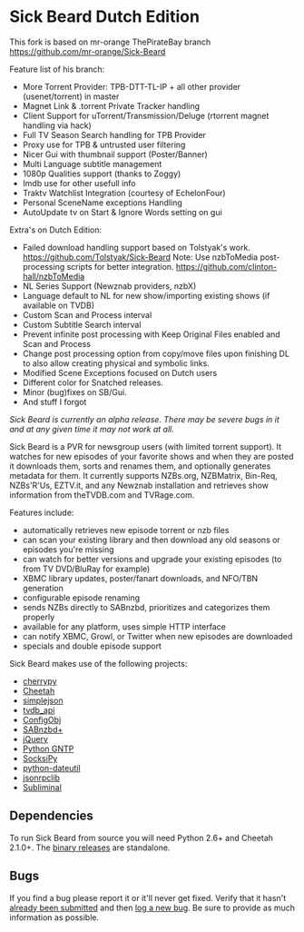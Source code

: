 Sick Beard Dutch Edition
=====

This fork is based on mr-orange ThePirateBay branch
https://github.com/mr-orange/Sick-Beard

Feature list of his branch:
- More Torrent Provider: TPB-DTT-TL-IP + all other provider (usenet/torrent) in master
- Magnet Link & .torrent Private Tracker handling 
- Client Support for uTorrent/Transmission/Deluge (rtorrent magnet handling via hack)
- Full TV Season Search handling for TPB Provider
- Proxy use for TPB & untrusted user filtering
- Nicer Gui with thumbnail support (Poster/Banner)
- Multi Language subtitle management
- 1080p Qualities support (thanks to Zoggy)
- Imdb use for other usefull info
- Traktv Watchlist Integration (courtesy of EchelonFour)
- Personal SceneName exceptions Handling 
- AutoUpdate tv on Start & Ignore Words setting on gui

Extra's on Dutch Edition:
- Failed download handling support based on Tolstyak's work. https://github.com/Tolstyak/Sick-Beard
Note: Use nzbToMedia post-processing scripts for better integration. https://github.com/clinton-hall/nzbToMedia
- NL Series Support (Newznab providers, nzbX)
- Language default to NL for new show/importing existing shows (if available on TVDB)
- Custom Scan and Process interval
- Custom Subtitle Search interval
- Prevent infinite post processing with Keep Original Files enabled and Scan and Process
- Change post processing option from copy/move files upon finishing DL to also allow creating physical and symbolic links.
- Modified Scene Exceptions focused on Dutch users
- Different color for Snatched releases.
- Minor (bug)fixes on SB/Gui.
- And stuff I forgot

*Sick Beard is currently an alpha release. There may be severe bugs in it and at any given time it may not work at all.*

Sick Beard is a PVR for newsgroup users (with limited torrent support). It watches for new episodes of your favorite shows and when they are posted it downloads them, sorts and renames them, and optionally generates metadata for them. It currently supports NZBs.org, NZBMatrix, Bin-Req, NZBs'R'Us, EZTV.it, and any Newznab installation and retrieves show information from theTVDB.com and TVRage.com.

Features include:

* automatically retrieves new episode torrent or nzb files
* can scan your existing library and then download any old seasons or episodes you're missing
* can watch for better versions and upgrade your existing episodes (to from TV DVD/BluRay for example)
* XBMC library updates, poster/fanart downloads, and NFO/TBN generation
* configurable episode renaming
* sends NZBs directly to SABnzbd, prioritizes and categorizes them properly
* available for any platform, uses simple HTTP interface
* can notify XBMC, Growl, or Twitter when new episodes are downloaded
* specials and double episode support


Sick Beard makes use of the following projects:

* [cherrypy][cherrypy]
* [Cheetah][cheetah]
* [simplejson][simplejson]
* [tvdb_api][tvdb_api]
* [ConfigObj][configobj]
* [SABnzbd+][sabnzbd]
* [jQuery][jquery]
* [Python GNTP][pythongntp]
* [SocksiPy][socks]
* [python-dateutil][dateutil]
* [jsonrpclib][jsonrpclib]
* [Subliminal][subliminal]

## Dependencies

To run Sick Beard from source you will need Python 2.6+ and Cheetah 2.1.0+. The [binary releases][googledownloads] are standalone.

## Bugs 

If you find a bug please report it or it'll never get fixed. Verify that it hasn't [already been submitted][googleissues] and then [log a new bug][googlenewissue]. Be sure to provide as much information as possible.

[cherrypy]: http://www.cherrypy.org
[cheetah]: http://www.cheetahtemplate.org/
[simplejson]: http://code.google.com/p/simplejson/ 
[tvdb_api]: http://github.com/dbr/tvdb_api
[configobj]: http://www.voidspace.org.uk/python/configobj.html
[sabnzbd]: http://www.sabnzbd.org/
[jquery]: http://jquery.com
[pythongntp]: http://github.com/kfdm/gntp
[socks]: http://code.google.com/p/socksipy-branch/
[dateutil]: http://labix.org/python-dateutil
[googledownloads]: http://code.google.com/p/sickbeard/downloads/list
[googleissues]: http://code.google.com/p/sickbeard/issues/list
[googlenewissue]: http://code.google.com/p/sickbeard/issues/entry
[jsonrpclib]: https://github.com/joshmarshall/jsonrpclib
[subliminal]: https://github.com/Diaoul/subliminal
